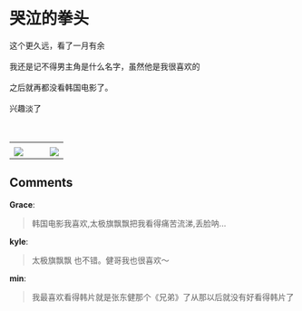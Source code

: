# 哭泣的拳头

<div id="msgcns!B37A52AAF181A958!376" class="bvMsg"><div>这个更久远，看了一月有余</div>
<div> </div>
<div>我还是记不得男主角是什么名字，虽然他是我很喜欢的</div>
<div> </div>
<div>之后就再都没看韩国电影了。</div>
<div> </div>
<div>兴趣淡了</div>
<div> </div>
<div> </div></div><table cellspacing="0" border="0"><tr><td></td></tr><tr><td valign="top"><a href="http://blufiles.storage.live.com/y1p4yznt_q0kr6X9vKPWGT5Fk40FT5uhas1KxCG8DsjHaveFwrroIeR3p1M44gHwO083v-iiEPb-Yw" target="_blank" rel="WLPP;url=http://blufiles.storage.live.com/y1p4yznt_q0kr6X9vKPWGT5Fk40FT5uhas1KxCG8DsjHaveFwrroIeR3p1M44gHwO083v-iiEPb-Yw;cnsid=cns&#033;B37A52AAF181A958&#033;377"><img src="http://blufiles.storage.live.com/y1p4yznt_q0kr6X9vKPWGT5Fk40FT5uhas1VLRqvBm8QNzWfRRtK2PnpBAWmLugiP6XTdCQtfN32EM" border="0" /></a></td><td width="15"></td><td valign="top"><a href="http://blufiles.storage.live.com/y1pQ2V61dMw4_R9TWScUhNrYmmfFRlNMu41-7fHozWlqFFZAsNHL7nu59n8b5tPqQVZ9yeSzdHmGyI" target='_blank' rel="WLPP;url=http://blufiles.storage.live.com/y1pQ2V61dMw4_R9TWScUhNrYmmfFRlNMu41-7fHozWlqFFZAsNHL7nu59n8b5tPqQVZ9yeSzdHmGyI;cnsid=cns&#033;B37A52AAF181A958&#033;378"><img src="http://blufiles.storage.live.com/y1pQ2V61dMw4_R9TWScUhNrYmmfFRlNMu41US-8jz5iNTV8LO3mKR9VhJG2NIhQRrdCgjWpMqHmEJI" border="0" /></a></td></tr></table>

## Comments

**Grace**:
> 韩国电影我喜欢,太极旗飘飘把我看得痛苦流涕,丢脸呐...

**kyle**:
> 太极旗飘飘 也不错。健哥我也很喜欢～

**min**:
> 我最喜欢看得韩片就是张东健那个《兄弟》了从那以后就没有好看得韩片了

